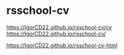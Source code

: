 
# rsschool-cv
https://IgorCD22.github.io/rsschool-cv/cv 
https://IgorCD22.github.io/rsschool-cv/

https://IgorCD22.github.io/rsschool-cv-html
